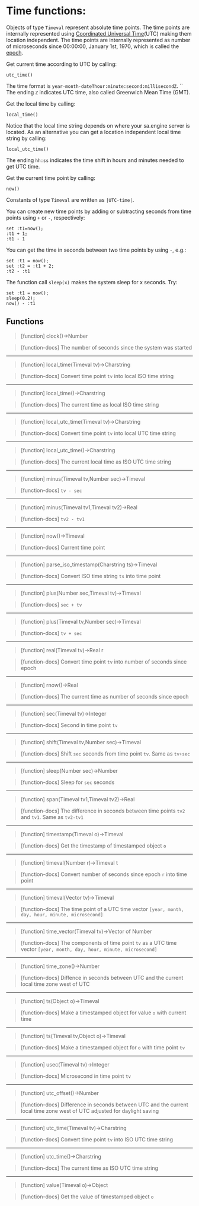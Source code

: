 # Time functions:
Objects of type `Timeval` represent absolute time points. The time
points are internally represented using [Coordinated Universal
Time](https://en.wikipedia.org/wiki/Coordinated_Universal_Time)(UTC)
making them location independent. The time points are internally
represented as number of microseconds since 00:00:00, January 1st,
1970, which is called the
[epoch](https://en.wikipedia.org/wiki/Epoch_(computing)).

Get current time according to UTC by calling:
```LIVE 
utc_time()
```
The time format is `year-month-dateThour:minute:second:millisecondZ`. ``
The ending `Z` indicates UTC time, also called Greenwich Mean Time (GMT).

Get the local time by calling:
```LIVE 
local_time()
```
Notice that the local time string depends on where your sa.engine server is located.
As an alternative you can get a location independent local time string by calling:
```LIVE 
local_utc_time()
```
The ending `hh:ss` indicates the time shift in hours and minutes needed to get UTC time.

Get the current time point by calling:
```LIVE 
now()
```
Constants of type `Timeval` are written as `|UTC-time|`.

You can create new time points by adding or subtracting seconds from
time points using `+` or `-`, respectively:

```LIVE 
set :t1=now();
:t1 + 1;
:t1 - 1
```

You can get the time in seconds between two time points by using `-`, e.g.:
```LIVE 
set :t1 = now();
set :t2 = :t1 + 2;
:t2 - :t1
```


The function call `sleep(x)` makes the system sleep for x seconds. Try:
```LIVE 
set :t1 = now();
sleep(0.2);
now() - :t1
```

## Functions

> [function]
> clock()->Number

> [function-docs]
> The number of seconds since the system was started 



___

> [function]
> local_time(Timeval tv)->Charstring

> [function-docs]
> Convert time point `tv` into local ISO time string 



___

> [function]
> local_time()->Charstring

> [function-docs]
> The current time as local ISO time string 



___

> [function]
> local_utc_time(Timeval tv)->Charstring

> [function-docs]
> Convert time point `tv` into local UTC time string 



___

> [function]
> local_utc_time()->Charstring

> [function-docs]
> The current local time as ISO UTC time string 



___

> [function]
> minus(Timeval tv,Number sec)->Timeval

> [function-docs]
> `tv - sec` 



___

> [function]
> minus(Timeval tv1,Timeval tv2)->Real

> [function-docs]
> `tv2 - tv1` 



___

> [function]
> now()->Timeval

> [function-docs]
> Current time point 



___

> [function]
> parse_iso_timestamp(Charstring ts)->Timeval

> [function-docs]
> Convert ISO time string `ts` into time point 



___

> [function]
> plus(Number sec,Timeval tv)->Timeval

> [function-docs]
> `sec + tv` 



___

> [function]
> plus(Timeval tv,Number sec)->Timeval

> [function-docs]
> `tv + sec` 



___

> [function]
> real(Timeval tv)->Real r

> [function-docs]
> Convert time point `tv` into number of seconds since epoch 



___

> [function]
> rnow()->Real

> [function-docs]
> The current time as number of seconds since epoch 



___

> [function]
> sec(Timeval tv)->Integer

> [function-docs]
> Second in time point `tv` 



___

> [function]
> shift(Timeval tv,Number sec)->Timeval

> [function-docs]
> Shift `sec` seconds from time point `tv`. 
>      Same as `tv+sec` 



___

> [function]
> sleep(Number sec)->Number

> [function-docs]
> Sleep for `sec` seconds 



___

> [function]
> span(Timeval tv1,Timeval tv2)->Real

> [function-docs]
> The difference in seconds between time points `tv2` and `tv1`.
>      Same as `tv2-tv1` 



___

> [function]
> timestamp(Timeval o)->Timeval

> [function-docs]
> Get the timestamp of timestamped object `o` 



___

> [function]
> timeval(Number r)->Timeval t

> [function-docs]
> Convert number of seconds since epoch `r` into time point 



___

> [function]
> timeval(Vector tv)->Timeval

> [function-docs]
> The time point of a UTC time vector 
>     `[year, month, day, hour, minute, microsecond]` 



___

> [function]
> time_vector(Timeval tv)->Vector of Number

> [function-docs]
> The components of time point `tv` as a UTC time vector
>     `[year, month, day, hour, minute, microsecond]` 



___

> [function]
> time_zone()->Number

> [function-docs]
> Diffence in seconds between UTC and the current local time zone 
>      west of UTC 



___

> [function]
> ts(Object o)->Timeval

> [function-docs]
> Make a timestamped object for value `o` with current time 



___

> [function]
> ts(Timeval tv,Object o)->Timeval

> [function-docs]
> Make a timestamped object for `o` with time point `tv` 



___

> [function]
> usec(Timeval tv)->Integer

> [function-docs]
> Microsecond in time point `tv` 



___

> [function]
> utc_offset()->Number

> [function-docs]
> Difference in seconds between UTC and the current local time zone
>      west of UTC adjusted for daylight saving 



___

> [function]
> utc_time(Timeval tv)->Charstring

> [function-docs]
> Convert time point `tv` into ISO UTC time string 



___

> [function]
> utc_time()->Charstring

> [function-docs]
> The current time as ISO UTC time string 



___

> [function]
> value(Timeval o)->Object

> [function-docs]
> Get the value of timestamped object `o` 


